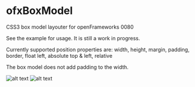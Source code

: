 ofxBoxModel
===========

CSS3 box model layouter for openFrameworks 0080

See the example for usage. It is still a work in progress.

Currently supported position properties are: width, height, margin, padding, border, float left, absolute top & left, relative

The box model does not add padding to the width.

![alt text](http://uploads.undef.ch/ofxBoxModel/shot1.png "screenshot")
![alt text](http://uploads.undef.ch/ofxBoxModel/shot2.png "screenshot of built in debugger (WIP)")
